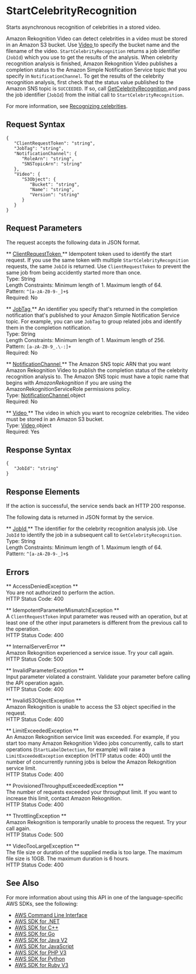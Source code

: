 # StartCelebrityRecognition<a name="API_StartCelebrityRecognition"></a>

Starts asynchronous recognition of celebrities in a stored video\.

Amazon Rekognition Video can detect celebrities in a video must be stored in an Amazon S3 bucket\. Use [ Video ](API_Video.md) to specify the bucket name and the filename of the video\. `StartCelebrityRecognition` returns a job identifier \(`JobId`\) which you use to get the results of the analysis\. When celebrity recognition analysis is finished, Amazon Rekognition Video publishes a completion status to the Amazon Simple Notification Service topic that you specify in `NotificationChannel`\. To get the results of the celebrity recognition analysis, first check that the status value published to the Amazon SNS topic is `SUCCEEDED`\. If so, call [ GetCelebrityRecognition ](API_GetCelebrityRecognition.md) and pass the job identifier \(`JobId`\) from the initial call to `StartCelebrityRecognition`\. 

For more information, see [Recognizing celebrities](celebrities.md)\.

## Request Syntax<a name="API_StartCelebrityRecognition_RequestSyntax"></a>

```
{
   "ClientRequestToken": "string",
   "JobTag": "string",
   "NotificationChannel": { 
      "RoleArn": "string",
      "SNSTopicArn": "string"
   },
   "Video": { 
      "S3Object": { 
         "Bucket": "string",
         "Name": "string",
         "Version": "string"
      }
   }
}
```

## Request Parameters<a name="API_StartCelebrityRecognition_RequestParameters"></a>

The request accepts the following data in JSON format\.

 ** [ ClientRequestToken ](#API_StartCelebrityRecognition_RequestSyntax) **   <a name="rekognition-StartCelebrityRecognition-request-ClientRequestToken"></a>
Idempotent token used to identify the start request\. If you use the same token with multiple `StartCelebrityRecognition` requests, the same `JobId` is returned\. Use `ClientRequestToken` to prevent the same job from being accidently started more than once\.   
Type: String  
Length Constraints: Minimum length of 1\. Maximum length of 64\.  
Pattern: `^[a-zA-Z0-9-_]+$`   
Required: No

 ** [ JobTag ](#API_StartCelebrityRecognition_RequestSyntax) **   <a name="rekognition-StartCelebrityRecognition-request-JobTag"></a>
An identifier you specify that's returned in the completion notification that's published to your Amazon Simple Notification Service topic\. For example, you can use `JobTag` to group related jobs and identify them in the completion notification\.  
Type: String  
Length Constraints: Minimum length of 1\. Maximum length of 256\.  
Pattern: `[a-zA-Z0-9_.\-:]+`   
Required: No

 ** [ NotificationChannel ](#API_StartCelebrityRecognition_RequestSyntax) **   <a name="rekognition-StartCelebrityRecognition-request-NotificationChannel"></a>
The Amazon SNS topic ARN that you want Amazon Rekognition Video to publish the completion status of the celebrity recognition analysis to\. The Amazon SNS topic must have a topic name that begins with *AmazonRekognition* if you are using the AmazonRekognitionServiceRole permissions policy\.  
Type: [ NotificationChannel ](API_NotificationChannel.md) object  
Required: No

 ** [ Video ](#API_StartCelebrityRecognition_RequestSyntax) **   <a name="rekognition-StartCelebrityRecognition-request-Video"></a>
The video in which you want to recognize celebrities\. The video must be stored in an Amazon S3 bucket\.  
Type: [ Video ](API_Video.md) object  
Required: Yes

## Response Syntax<a name="API_StartCelebrityRecognition_ResponseSyntax"></a>

```
{
   "JobId": "string"
}
```

## Response Elements<a name="API_StartCelebrityRecognition_ResponseElements"></a>

If the action is successful, the service sends back an HTTP 200 response\.

The following data is returned in JSON format by the service\.

 ** [ JobId ](#API_StartCelebrityRecognition_ResponseSyntax) **   <a name="rekognition-StartCelebrityRecognition-response-JobId"></a>
The identifier for the celebrity recognition analysis job\. Use `JobId` to identify the job in a subsequent call to `GetCelebrityRecognition`\.  
Type: String  
Length Constraints: Minimum length of 1\. Maximum length of 64\.  
Pattern: `^[a-zA-Z0-9-_]+$` 

## Errors<a name="API_StartCelebrityRecognition_Errors"></a>

 ** AccessDeniedException **   
You are not authorized to perform the action\.  
HTTP Status Code: 400

 ** IdempotentParameterMismatchException **   
A `ClientRequestToken` input parameter was reused with an operation, but at least one of the other input parameters is different from the previous call to the operation\.  
HTTP Status Code: 400

 ** InternalServerError **   
Amazon Rekognition experienced a service issue\. Try your call again\.  
HTTP Status Code: 500

 ** InvalidParameterException **   
Input parameter violated a constraint\. Validate your parameter before calling the API operation again\.  
HTTP Status Code: 400

 ** InvalidS3ObjectException **   
Amazon Rekognition is unable to access the S3 object specified in the request\.  
HTTP Status Code: 400

 ** LimitExceededException **   
An Amazon Rekognition service limit was exceeded\. For example, if you start too many Amazon Rekognition Video jobs concurrently, calls to start operations \(`StartLabelDetection`, for example\) will raise a `LimitExceededException` exception \(HTTP status code: 400\) until the number of concurrently running jobs is below the Amazon Rekognition service limit\.   
HTTP Status Code: 400

 ** ProvisionedThroughputExceededException **   
The number of requests exceeded your throughput limit\. If you want to increase this limit, contact Amazon Rekognition\.  
HTTP Status Code: 400

 ** ThrottlingException **   
Amazon Rekognition is temporarily unable to process the request\. Try your call again\.  
HTTP Status Code: 500

 ** VideoTooLargeException **   
The file size or duration of the supplied media is too large\. The maximum file size is 10GB\. The maximum duration is 6 hours\.   
HTTP Status Code: 400

## See Also<a name="API_StartCelebrityRecognition_SeeAlso"></a>

For more information about using this API in one of the language\-specific AWS SDKs, see the following:
+  [ AWS Command Line Interface](https://docs.aws.amazon.com/goto/aws-cli/rekognition-2016-06-27/StartCelebrityRecognition) 
+  [ AWS SDK for \.NET](https://docs.aws.amazon.com/goto/DotNetSDKV3/rekognition-2016-06-27/StartCelebrityRecognition) 
+  [ AWS SDK for C\+\+](https://docs.aws.amazon.com/goto/SdkForCpp/rekognition-2016-06-27/StartCelebrityRecognition) 
+  [ AWS SDK for Go](https://docs.aws.amazon.com/goto/SdkForGoV1/rekognition-2016-06-27/StartCelebrityRecognition) 
+  [ AWS SDK for Java V2](https://docs.aws.amazon.com/goto/SdkForJavaV2/rekognition-2016-06-27/StartCelebrityRecognition) 
+  [ AWS SDK for JavaScript](https://docs.aws.amazon.com/goto/AWSJavaScriptSDK/rekognition-2016-06-27/StartCelebrityRecognition) 
+  [ AWS SDK for PHP V3](https://docs.aws.amazon.com/goto/SdkForPHPV3/rekognition-2016-06-27/StartCelebrityRecognition) 
+  [ AWS SDK for Python](https://docs.aws.amazon.com/goto/boto3/rekognition-2016-06-27/StartCelebrityRecognition) 
+  [ AWS SDK for Ruby V3](https://docs.aws.amazon.com/goto/SdkForRubyV3/rekognition-2016-06-27/StartCelebrityRecognition) 